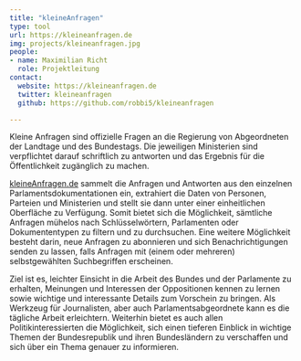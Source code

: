 ```yaml
---
title: "kleineAnfragen"
type: tool
url: https://kleineanfragen.de
img: projects/kleineanfragen.jpg
people:
- name: Maximilian Richt
  role: Projektleitung
contact:
  website: https://kleineanfragen.de
  twitter: kleineanfragen
  github: https://github.com/robbi5/kleineanfragen

---
```


Kleine Anfragen sind offizielle Fragen an die Regierung von Abgeordneten der Landtage und des Bundestags.
Die jeweiligen Ministerien sind verpflichtet darauf schriftlich zu antworten und das Ergebnis für die Öffentlichkeit zugänglich zu machen.

[kleineAnfragen.de](https://kleineanfragen.de) sammelt die Anfragen und Antworten aus den einzelnen Parlamentsdokumentationen ein,
extrahiert die Daten von Personen, Parteien und Ministerien und stellt sie dann unter einer einheitlichen Oberfläche zu Verfügung.
Somit bietet sich die Möglichkeit, sämtliche Anfragen mühelos nach Schlüsselwörtern, Parlamenten oder
Dokumententypen zu filtern und zu durchsuchen.
Eine weitere Möglichkeit besteht darin, neue Anfragen zu abonnieren und sich Benachrichtigungen senden zu lassen,
falls Anfragen mit (einem oder mehreren) selbstgewählten Suchbegriffen erscheinen.

Ziel ist es, leichter Einsicht in die Arbeit des Bundes und der Parlamente zu erhalten, Meinungen und Interessen
der Oppositionen kennen zu lernen sowie wichtige und interessante Details zum Vorschein zu bringen.
Als Werkzeug für Journalisten, aber auch Parlamentsabgeordnete kann es die tägliche Arbeit erleichtern.
Weiterhin bietet es auch allen Politikinteressierten die Möglichkeit, sich einen tieferen Einblick in
wichtige Themen der Bundesrepublik und ihren Bundesländern zu verschaffen und sich über ein Thema genauer zu informieren.

